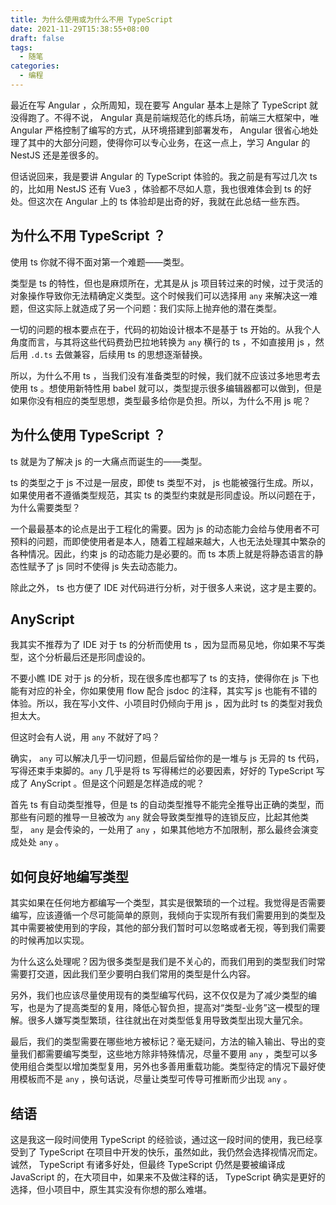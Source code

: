 ```yaml
---
title: 为什么使用或为什么不用 TypeScript
date: 2021-11-29T15:38:55+08:00
draft: false
tags:
  - 随笔
categories:
  - 编程
---
```


最近在写 Angular ，众所周知，现在要写 Angular 基本上是除了 TypeScript 就没得跑了。不得不说， Angular 真是前端规范化的练兵场，前端三大框架中，唯 Angular 严格控制了编写的方式，从环境搭建到部署发布， Angular 很省心地处理了其中的大部分问题，使得你可以专心业务，在这一点上，学习 Angular 的 NestJS 还是差很多的。

但话说回来，我是要讲 Angular 的 TypeScript 体验的。我之前是有写过几次 ts 的，比如用 NestJS 还有 Vue3 ，体验都不尽如人意，我也很难体会到 ts 的好处。但这次在 Angular 上的 ts 体验却是出奇的好，我就在此总结一些东西。

## 为什么不用 TypeScript ？

使用 ts 你就不得不面对第一个难题——类型。

类型是 ts 的特性，但也是麻烦所在，尤其是从 js 项目转过来的时候，过于灵活的对象操作导致你无法精确定义类型。这个时候我们可以选择用 `any` 来解决这一难题，但这实际上就造成了另一个问题：我们实际上抛弃他的潜在类型。

一切的问题的根本要点在于，代码的初始设计根本不是基于 ts 开始的。从我个人角度而言，与其将这些代码费劲巴拉地转换为 `any` 横行的 ts ，不如直接用 js ，然后用 `.d.ts` 去做兼容，后续用 ts 的思想逐渐替换。

所以，为什么不用 ts ，当我们没有准备类型的时候，我们就不应该过多地思考去使用 ts 。想使用新特性用 babel 就可以，类型提示很多编辑器都可以做到，但是如果你没有相应的类型思想，类型最多给你是负担。所以，为什么不用 js 呢？

## 为什么使用 TypeScript ？

ts 就是为了解决 js 的一大痛点而诞生的——类型。

ts 的类型之于 js 不过是一层皮，即使 ts 类型不对， js 也能被强行生成。所以，如果使用者不遵循类型规范，其实 ts 的类型约束就是形同虚设。所以问题在于，为什么需要类型？

一个最最基本的论点是出于工程化的需要。因为 js 的动态能力会给与使用者不可预料的问题，而即使使用者是本人，随着工程越来越大，人也无法处理其中繁杂的各种情况。因此，约束 js 的动态能力是必要的。而 ts 本质上就是将静态语言的静态性赋予了 js 同时不使得 js 失去动态能力。

除此之外， ts 也方便了 IDE 对代码进行分析，对于很多人来说，这才是主要的。

## AnyScript

我其实不推荐为了 IDE 对于 ts 的分析而使用 ts ，因为显而易见地，你如果不写类型，这个分析最后还是形同虚设的。

不要小瞧 IDE 对于 js 的分析，现在很多库也都写了 ts 的支持，使得你在 js 下也能有对应的补全，你如果使用 flow 配合 jsdoc 的注释，其实写 js 也能有不错的体验。所以，我在写小文件、小项目时仍倾向于用 js ，因为此时 ts 的类型对我负担太大。

但这时会有人说，用 `any` 不就好了吗？

确实， `any` 可以解决几乎一切问题，但最后留给你的是一堆与 js 无异的 ts 代码，写得还束手束脚的。`any` 几乎是将 ts 写得稀烂的必要因素，好好的 TypeScript 写成了 AnyScript 。但是这个问题是怎样造成的呢？

首先 ts 有自动类型推导，但是 ts 的自动类型推导不能完全推导出正确的类型，而那些有问题的推导一旦被改为 `any` 就会导致类型推导的连锁反应，比起其他类型， `any` 是会传染的，一处用了 `any` ，如果其他地方不加限制，那么最终会演变成处处 `any` 。

## 如何良好地编写类型

其实如果在任何地方都编写一个类型，其实是很繁琐的一个过程。我觉得是否需要编写，应该遵循一个尽可能简单的原则，我倾向于实现所有我们需要用到的类型及其中需要被使用到的字段，其他的部分我们暂时可以忽略或者无视，等到我们需要的时候再加以实现。

为什么这么处理呢？因为很多类型是我们是不关心的，而我们用到的类型我们时常需要打交道，因此我们至少要明白我们常用的类型是什么内容。

另外，我们也应该尽量使用现有的类型编写代码，这不仅仅是为了减少类型的编写，也是为了提高类型的复用，降低心智负担，提高对“类型-业务”这一模型的理解。很多人嫌写类型繁琐，往往就出在对类型低复用导致类型出现大量冗余。

最后，我们的类型需要在哪些地方被标记？毫无疑问，方法的输入输出、导出的变量我们都需要编写类型，这些地方除非特殊情况，尽量不要用 `any` ，类型可以多使用组合类型以增加类型复用，另外也多善用重载功能。类型待定的情况下最好使用模板而不是 `any` ，换句话说，尽量让类型可传导可推断而少出现 `any` 。

## 结语

这是我这一段时间使用 TypeScript 的经验谈，通过这一段时间的使用，我已经享受到了 TypeScript 在项目中开发的快乐，虽然如此，我仍然会选择视情况而定。诚然， TypeScript 有诸多好处，但最终 TypeScript 仍然是要被编译成 JavaScript 的，在大项目中，如果来不及做注释的话， TypeScript 确实是更好的选择，但小项目中，原生其实没有你想的那么难堪。

